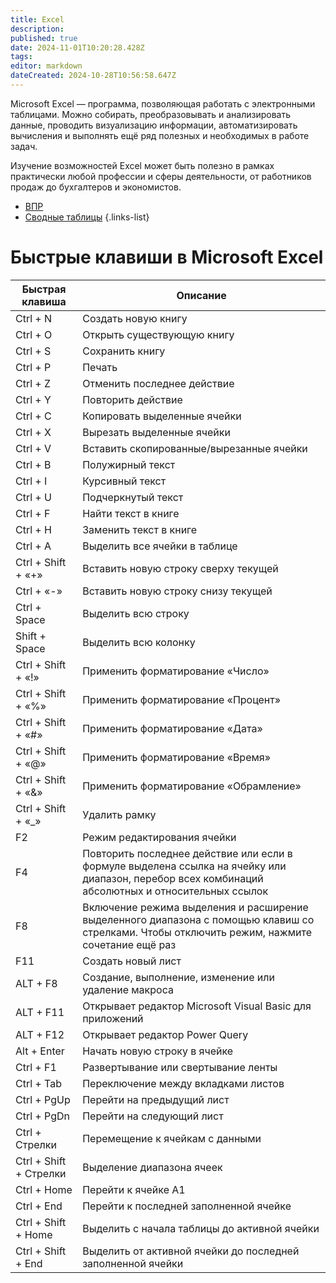 ```yaml
---
title: Excel
description: 
published: true
date: 2024-11-01T10:20:28.428Z
tags: 
editor: markdown
dateCreated: 2024-10-28T10:56:58.647Z
---
```


Microsoft Excel — программа, позволяющая работать с электронными таблицами. Можно собирать, преобразовывать и анализировать данные, проводить визуализацию информации, автоматизировать вычисления и выполнять ещё ряд полезных и необходимых в работе задач.

Изучение возможностей Excel может быть полезно в рамках практически любой профессии и сферы деятельности, от работников продаж до бухгалтеров и экономистов.

- [ВПР](/ИТ/Excel/ВПР)
- [Сводные таблицы](/ИТ/Excel/Сводные_таблицы)
{.links-list}

# Быстрые клавиши в Microsoft Excel
| Быстрая клавиша 				| Описание 																			|
| ----------------------- | --------------------------------------------- |
|	Ctrl + N								|	Создать новую книгу														|
|	Ctrl + O								|	Открыть существующую книгу										|
|	Ctrl + S								|	Сохранить книгу																|
|	Ctrl + P								|	Печать																				|
|	Ctrl + Z								|	Отменить последнее действие										|
|	Ctrl + Y								|	Повторить действие														|
|	Ctrl + C								|	Копировать выделенные ячейки									|
|	Ctrl + X								|	Вырезать выделенные ячейки										|
|	Ctrl + V								|	Вставить скопированные/вырезанные ячейки			|
|	Ctrl + B								|	Полужирный текст															|
|	Ctrl + I								|	Курсивный текст																|
|	Ctrl + U								|	Подчеркнутый текст														|
|	Ctrl + F								|	Найти текст в книге														|
|	Ctrl + H								|	Заменить текст в книге												|
|	Ctrl + A								|	Выделить все ячейки в таблице									|
|	Ctrl + Shift + «+»			|	Вставить новую строку сверху текущей					|
|	Ctrl + «-»							|	Вставить новую строку снизу текущей						|
|	Ctrl + Space						|	Выделить всю строку														|
|	Shift + Space						|	Выделить всю колонку													|
|	Ctrl + Shift + «!»			|	Применить форматирование «Число»							|
|	Ctrl + Shift + «%»			|	Применить форматирование «Процент»						|
|	Ctrl + Shift + «#»			|	Применить форматирование «Дата»								|
|	Ctrl + Shift + «@»			|	Применить форматирование «Время»							|
|	Ctrl + Shift + «&»			|	Применить форматирование «Обрамление»					|
|	Ctrl + Shift + «\_»			|	Удалить рамку																	|
|	F2											|	Режим редактирования ячейки										|
|	F4											|	Повторить последнее действие или если в формуле выделена ссылка на ячейку или диапазон, перебор всех комбинаций абсолютных и относительных ссылок	|
|	F8											|	Включение режима выделения и расширение выделенного диапазона с помощью клавиш со стрелками. Чтобы отключить режим, нажмите сочетание ещё раз	|
|	F11											|	Создать новый лист														|
| ALT + F8								|	Создание, выполнение, изменение или удаление макроса	|
| ALT + F11								|	Открывает редактор Microsoft Visual Basic для приложений	|
| ALT + F12								|	Открывает редактор Power Query								|
|	Alt + Enter							|	Начать новую строку в ячейке									|
| Ctrl + F1								|	Развертывание или свертывание ленты						|
|	Ctrl + Tab							|	Переключение между вкладками листов						|
|	Ctrl + PgUp							|	Перейти на предыдущий лист										|
|	Ctrl + PgDn							|	Перейти на следующий лист											|
|	Ctrl + Стрелки					|	Перемещение к ячейкам с данными								|
|	Ctrl + Shift + Стрелки	|	Выделение диапазона ячеек											|
|	Ctrl + Home							|	Перейти к ячейке A1														|
|	Ctrl + End							|	Перейти к последней заполненной ячейке				|
|	Ctrl + Shift + Home			|	Выделить с начала таблицы до активной ячейки	|
|	Ctrl + Shift + End			|	Выделить от активной ячейки до последней заполненной ячейки	|